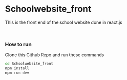 # Schoolwebsite_front

This is the front end of the school website done in react.js

&nbsp;

### How to run

Clone this Github Repo and run these commands

```bash
cd Schoolwebsite_front
npm install
npm run dev

```
